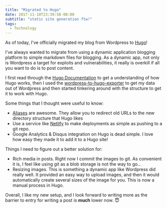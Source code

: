 ```yaml
---
title: "Migrated to Hugo"
date: 2017-11-10T23:39:58-08:00
subtitle: "static site generation ftw!"
tags:
  - Technology
---
```

As of today, I've officially migrated my blog from Wordpress to [Hugo][1]!

I've always wanted to migrate from using a dynamic application blogging platform to simple markdown files for blogging. As a dynamic app, not only is Wordpress a target for exploits and vulnerabilities, it really is overkill if all you want to do is to post content.

I first read through the [Hugo Documentation][2] to get a understanding of how Hugo works, then I used the [wordpress-to-hugo-exporter][3] to get my data out of Wordpress and then started tinkering around with the structure to get it to work with Hugo.

Some things that I thought were useful to know:

* [Aliases][4] are awesome. They allow you to redirect old URLs to the new directory structure that Hugo likes
* Use a service like [Netlify][5] to make deployments as simple as pushing to a git repo.
* Google Analytics & Disqus integration on Hugo is dead simple. I love how easy they made it to add it to a Hugo site!

Things I need to figure out a better solution for:

* Rich media in posts. Right now I commit the images to git. As convenient it is, I feel like using git as a blob storage is not the way to go...
* Resizing images. This is something a dynamic app like Wordpress did really well. It provided an easy way to upload images, and then it would automatically create several sizes of the image for you. This is now a manual process in Hugo. 

Overall, I like my new setup, and I look forward to writing more as the barrier to entry for writing a post is **much** lower now. 😇 

[1]: https://gohugo.io/
[2]: https://gohugo.io/getting-started/quick-start/
[3]: https://github.com/SchumacherFM/wordpress-to-hugo-exporter
[4]: https://gohugo.io/content-management/urls/#aliases
[5]: https://gohugo.io/hosting-and-deployment/hosting-on-netlify/
